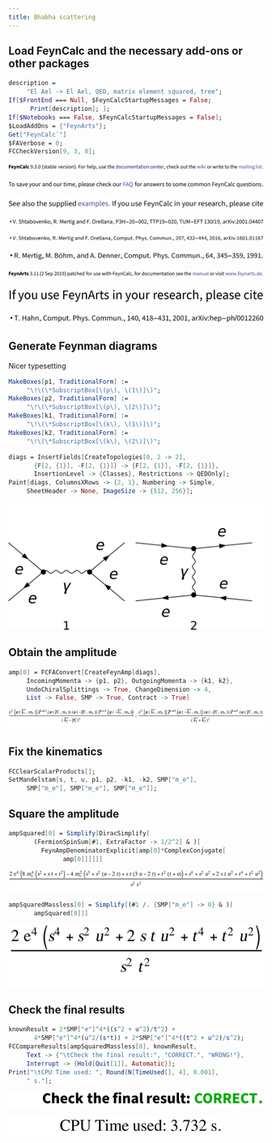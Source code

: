 ```yaml
---
title: Bhabha scattering
---
```



## Load FeynCalc and the necessary add-ons or other packages

```mathematica
description = 
     "El Ael -> El Ael, QED, matrix element squared, tree"; 
If[$FrontEnd === Null, $FeynCalcStartupMessages = False; 
      Print[description]; ]; 
If[$Notebooks === False, $FeynCalcStartupMessages = False]; 
$LoadAddOns = {"FeynArts"}; 
Get["FeynCalc`"]
$FAVerbose = 0; 
FCCheckVersion[9, 3, 0]; 
```

![0qnnh03rto7wq](img/0qnnh03rto7wq.svg)

![02tqcun616cas](img/02tqcun616cas.svg)

![0j973yme4iv1e](img/0j973yme4iv1e.svg)

![1gj07ff4c9vo9](img/1gj07ff4c9vo9.svg)

![0yl3w9146i37j](img/0yl3w9146i37j.svg)

![173evn30flup4](img/173evn30flup4.svg)

![1qo4z5not0lhy](img/1qo4z5not0lhy.svg)

![0liutpchexhmt](img/0liutpchexhmt.svg)

![145baygm4jppw](img/145baygm4jppw.svg)

## Generate Feynman diagrams

Nicer typesetting

```mathematica
MakeBoxes[p1, TraditionalForm] := 
     "\!\(\*SubscriptBox[\(p\), \(1\)]\)"; 
MakeBoxes[p2, TraditionalForm] := 
     "\!\(\*SubscriptBox[\(p\), \(2\)]\)"; 
MakeBoxes[k1, TraditionalForm] := 
     "\!\(\*SubscriptBox[\(k\), \(1\)]\)"; 
MakeBoxes[k2, TraditionalForm] := 
     "\!\(\*SubscriptBox[\(k\), \(2\)]\)"; 
```

```mathematica
diags = InsertFields[CreateTopologies[0, 2 -> 2], 
       {F[2, {1}], -F[2, {1}]} -> {F[2, {1}], -F[2, {1}]}, 
       InsertionLevel -> {Classes}, Restrictions -> QEDOnly]; 
Paint[diags, ColumnsXRows -> {2, 1}, Numbering -> Simple, 
     SheetHeader -> None, ImageSize -> {512, 256}]; 
```

![0zhajstebrd2a](img/0zhajstebrd2a.svg)

## Obtain the amplitude

```mathematica
amp[0] = FCFAConvert[CreateFeynAmp[diags], 
     IncomingMomenta -> {p1, p2}, OutgoingMomenta -> {k1, k2}, 
     UndoChiralSplittings -> True, ChangeDimension -> 4, 
     List -> False, SMP -> True, Contract -> True]
```

![008979jvg13h7](img/008979jvg13h7.svg)

## Fix the kinematics

```mathematica
FCClearScalarProducts[]; 
SetMandelstam[s, t, u, p1, p2, -k1, -k2, SMP["m_e"], 
     SMP["m_e"], SMP["m_e"], SMP["m_e"]]; 
```

## Square the amplitude

```mathematica
ampSquared[0] = Simplify[DiracSimplify[
       (FermionSpinSum[#1, ExtraFactor -> 1/2^2] & )[
         FeynAmpDenominatorExplicit[amp[0]*ComplexConjugate[
               amp[0]]]]]]
```

![1ktfwgqhypga9](img/1ktfwgqhypga9.svg)

```mathematica
ampSquaredMassless[0] = Simplify[(#1 /. {SMP["m_e"] -> 0} & )[
       ampSquared[0]]]
```

![0h24y9tr85g12](img/0h24y9tr85g12.svg)

## Check the final results

```mathematica
knownResult = 2*SMP["e"]^4*((s^2 + u^2)/t^2) + 
       4*SMP["e"]^4*(u^2/(s*t)) + 2*SMP["e"]^4*((t^2 + u^2)/s^2); 
FCCompareResults[ampSquaredMassless[0], knownResult, 
     Text -> {"\tCheck the final result:", "CORRECT.", "WRONG!"}, 
     Interrupt -> {Hold[Quit[1]], Automatic}]; 
Print["\tCPU Time used: ", Round[N[TimeUsed[], 4], 0.001], 
     " s."]; 
```

![1x113npaxkqx6](img/1x113npaxkqx6.svg)

![0ay1cw1r60e7w](img/0ay1cw1r60e7w.svg)